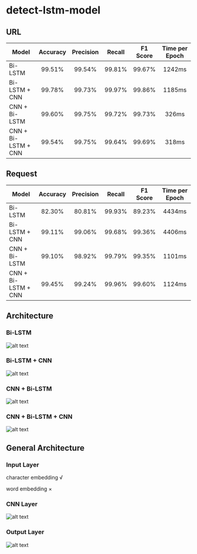 # detect-lstm-model

## URL
|  Model  |  Accuracy  |  Precision  |  Recall  |  F1 Score  | Time per Epoch  |
|  -----  |  :-----:  |  :----:  |  :----:  |  :----:  |  :----:  |
| Bi-LSTM              |  99.51%  |  99.54%  |  99.81%  |  99.67%  |  1242ms  |
| Bi-LSTM + CNN        |  99.78%  |  99.73%  |  99.97%  |  99.86%  |  1185ms  |
| CNN + Bi-LSTM        |  99.60%  |  99.75%  |  99.72%  |  99.73%  |  326ms  |
| CNN + Bi-LSTM + CNN  |  99.54%  |  99.75%  |  99.64%  |  99.69%  |  318ms  |

## Request
|  Model  |  Accuracy  |  Precision  |  Recall  |  F1 Score  | Time per Epoch  |
|  -----  |  :-----:  |  :----:  |  :----:  |  :----:  |  :----:  |
| Bi-LSTM              |  82.30%  |  80.81%  |  99.93%  |  89.23%  |  4434ms  |
| Bi-LSTM + CNN        |  99.11%  |  99.06%  |  99.68%  |  99.36%  |  4406ms  |
| CNN + Bi-LSTM        |  99.10%  |  98.92%  |  99.79%  |  99.35%  |  1101ms  |
| CNN + Bi-LSTM + CNN  |  99.45%  |  99.24%  |  99.96%  |  99.60%  |  1124ms  |

## Architecture

### Bi-LSTM
![alt text](docs/blstm.jpg "title")

### Bi-LSTM + CNN
![alt text](docs/blstm-cnn.jpg "title")

### CNN + Bi-LSTM
![alt text](docs/cnn-blstm.jpg "title")

### CNN + Bi-LSTM + CNN
![alt text](docs/cnn-blstm-cnn.jpg "title")

## General Architecture

### Input Layer
character embedding √

word embedding ×

### CNN Layer
![alt text](docs/normal-cnn.jpg "title")

### Output Layer
![alt text](docs/normal-output.jpg "title")
